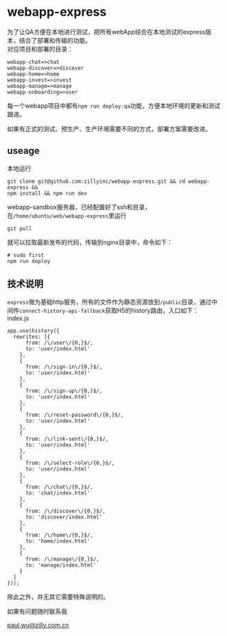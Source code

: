 # webapp-express
为了让QA方便在本地进行测试，把所有webApp综合在本地测试的express版本，结合了部署和传输的功能。  
对应项目和部署的目录：  
```
webapp-chat=>chat
webapp-discover=>discover
webapp-home=>home
webapp-invest=>invest
webapp-manage=>manage
webapp-onboarding=>user

```
每一个webapp项目中都有`npm run deploy:qa`功能，方便本地环境的更新和测试跟进。

如果有正式的测试、预生产、生产环境需要不同的方式，部署方案需要改进。
## useage
本地运行
```
git clone git@github.com:zillyinc/webapp-express.git && cd webapp-express &&
npm install && npm run dev
```
webapp-sandbox服务器，已经配置好了ssh和目录，在`/home/ubuntu/web/webapp-express`里运行  
```
git pull
```
就可以拉取最新发布的代码，传输到nginx目录中，命令如下：  
```
# sudo first
npm run deploy
```

## 技术说明
`express`做为基础http服务，所有的文件作为静态资源放到`/public`目录，通过中间件`connect-history-api-fallback`获取H5的history路由，入口如下：  
index.js
```
app.use(history({
  rewrites: [{
      from: /\/user\/{0,}$/,
      to: 'user/index.html'
    },
    {
      from: /\/sign-in\/{0,}$/,
      to: 'user/index.html'
    },
    {
      from: /\/sign-up\/{0,}$/,
      to: 'user/index.html'
    },
    {
      from: /\/reset-password\/{0,}$/,
      to: 'user/index.html'
    },
    {
      from: /\/link-sent\/{0,}$/,
      to: 'user/index.html'
    },
    {
      from: /\/select-role\/{0,}$/,
      to: 'user/index.html'
    },
    {
      from: /\/chat\/{0,}$/,
      to: 'chat/index.html'
    },
    {
      from: /\/discover\/{0,}$/,
      to: 'discover/index.html'
    },
    {
      from: /\/home\/{0,}$/,
      to: 'home/index.html'
    },
    {
      from: /\/manage\/{0,}$/,
      to: 'manage/index.html'
    }
  ]
}));
```
除此之外，并无其它需要特殊说明的。

如果有问题随时联系我

paul.wu@zilly.com.cn
